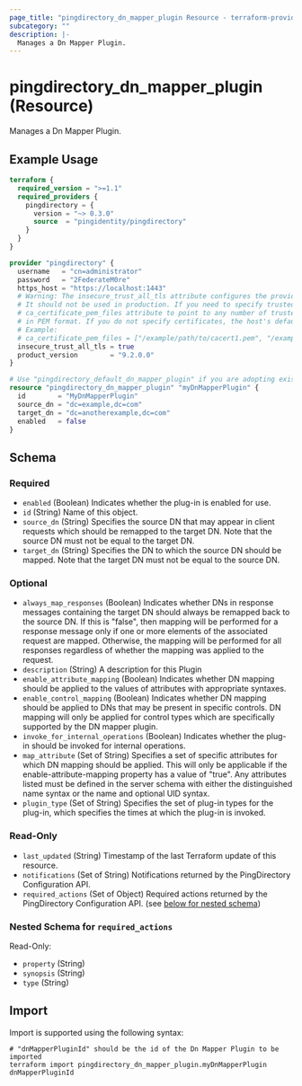 ```yaml
---
page_title: "pingdirectory_dn_mapper_plugin Resource - terraform-provider-pingdirectory"
subcategory: ""
description: |-
  Manages a Dn Mapper Plugin.
---
```


# pingdirectory_dn_mapper_plugin (Resource)

Manages a Dn Mapper Plugin.

## Example Usage

```terraform
terraform {
  required_version = ">=1.1"
  required_providers {
    pingdirectory = {
      version = "~> 0.3.0"
      source  = "pingidentity/pingdirectory"
    }
  }
}

provider "pingdirectory" {
  username   = "cn=administrator"
  password   = "2FederateM0re"
  https_host = "https://localhost:1443"
  # Warning: The insecure_trust_all_tls attribute configures the provider to trust any certificate presented by the PingDirectory server.
  # It should not be used in production. If you need to specify trusted CA certificates, use the
  # ca_certificate_pem_files attribute to point to any number of trusted CA certificate files
  # in PEM format. If you do not specify certificates, the host's default root CA set will be used.
  # Example:
  # ca_certificate_pem_files = ["/example/path/to/cacert1.pem", "/example/path/to/cacert2.pem"]
  insecure_trust_all_tls = true
  product_version        = "9.2.0.0"
}

# Use "pingdirectory_default_dn_mapper_plugin" if you are adopting existing configuration from the PingDirectory server into Terraform
resource "pingdirectory_dn_mapper_plugin" "myDnMapperPlugin" {
  id        = "MyDnMapperPlugin"
  source_dn = "dc=example,dc=com"
  target_dn = "dc=anotherexample,dc=com"
  enabled   = false
}
```

<!-- schema generated by tfplugindocs -->
## Schema

### Required

- `enabled` (Boolean) Indicates whether the plug-in is enabled for use.
- `id` (String) Name of this object.
- `source_dn` (String) Specifies the source DN that may appear in client requests which should be remapped to the target DN. Note that the source DN must not be equal to the target DN.
- `target_dn` (String) Specifies the DN to which the source DN should be mapped. Note that the target DN must not be equal to the source DN.

### Optional

- `always_map_responses` (Boolean) Indicates whether DNs in response messages containing the target DN should always be remapped back to the source DN. If this is "false", then mapping will be performed for a response message only if one or more elements of the associated request are mapped. Otherwise, the mapping will be performed for all responses regardless of whether the mapping was applied to the request.
- `description` (String) A description for this Plugin
- `enable_attribute_mapping` (Boolean) Indicates whether DN mapping should be applied to the values of attributes with appropriate syntaxes.
- `enable_control_mapping` (Boolean) Indicates whether DN mapping should be applied to DNs that may be present in specific controls. DN mapping will only be applied for control types which are specifically supported by the DN mapper plugin.
- `invoke_for_internal_operations` (Boolean) Indicates whether the plug-in should be invoked for internal operations.
- `map_attribute` (Set of String) Specifies a set of specific attributes for which DN mapping should be applied. This will only be applicable if the enable-attribute-mapping property has a value of "true". Any attributes listed must be defined in the server schema with either the distinguished name syntax or the name and optional UID syntax.
- `plugin_type` (Set of String) Specifies the set of plug-in types for the plug-in, which specifies the times at which the plug-in is invoked.

### Read-Only

- `last_updated` (String) Timestamp of the last Terraform update of this resource.
- `notifications` (Set of String) Notifications returned by the PingDirectory Configuration API.
- `required_actions` (Set of Object) Required actions returned by the PingDirectory Configuration API. (see [below for nested schema](#nestedatt--required_actions))

<a id="nestedatt--required_actions"></a>
### Nested Schema for `required_actions`

Read-Only:

- `property` (String)
- `synopsis` (String)
- `type` (String)

## Import

Import is supported using the following syntax:

```shell
# "dnMapperPluginId" should be the id of the Dn Mapper Plugin to be imported
terraform import pingdirectory_dn_mapper_plugin.myDnMapperPlugin dnMapperPluginId
```